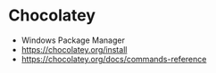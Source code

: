 # Chocolatey
* Windows Package Manager
* https://chocolatey.org/install
* https://chocolatey.org/docs/commands-reference
